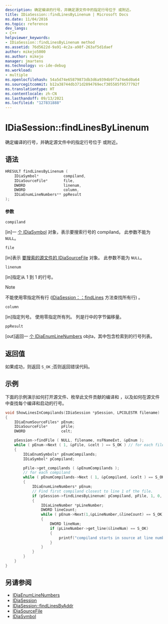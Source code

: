 ```yaml
---
description: 确定编译的行号，并确定源文件中的指定行号位于 或附近。
title: IDiaSession::findLinesByLinenum | Microsoft Docs
ms.date: 11/04/2016
ms.topic: reference
dev_langs:
- C++
helpviewer_keywords:
- IDiaSession::findLinesByLinenum method
ms.assetid: 76d5622d-9a91-4c2a-a98f-263af5d1daef
author: mikejo5000
ms.author: mikejo
manager: jmartens
ms.technology: vs-ide-debug
ms.workload:
- multiple
ms.openlocfilehash: 54a5d74e65879873db3d6a9394b9f7a74e6d0a64
ms.sourcegitcommit: b12a38744db371d2894769ecf305585f9577792f
ms.translationtype: HT
ms.contentlocale: zh-CN
ms.lasthandoff: 09/13/2021
ms.locfileid: "127831888"
---
```

# <a name="idiasessionfindlinesbylinenum"></a>IDiaSession::findLinesByLinenum
确定编译的行号，并确定源文件中的指定行号位于 或附近。

## <a name="syntax"></a>语法

```C++
HRESULT findLinesByLinenum ( 
    IDiaSymbol*           compiland,
    IDiaSourceFile*       file,
    DWORD                 linenum,
    DWORD                 column,
    IDiaEnumLineNumbers** ppResult
);
```

#### <a name="parameters"></a>参数
`compiland`

[in]一 [个 IDiaSymbol](../../debugger/debug-interface-access/idiasymbol.md) 对象，表示要搜索行号的 compiland。 此参数不能为 `NULL`。

`file`

[in]表示 [要搜索的源文件的 IDiaSourceFile](../../debugger/debug-interface-access/idiasourcefile.md) 对象。 此参数不能为 `NULL`。

`linenum`

[in]指定从 1 到 1 的行号。

> [!NOTE]
> 不能使用零指定所有行 ([IDiaSession：：findLines](../../debugger/debug-interface-access/idiasession-findlines.md) 方法查找所有行) 。

`column`

[in]指定列号。 使用零指定所有列。 列是行中的字节偏移量。

`ppResult`

[out]返回一 [个 IDiaEnumLineNumbers](../../debugger/debug-interface-access/idiaenumlinenumbers.md) objta，其中包含检索到的行号列表。

## <a name="return-value"></a>返回值
如果成功，则返回 `S_OK` ;否则返回错误代码。

## <a name="example"></a>示例
下面的示例演示如何打开源文件、枚举此文件贡献的编译和 ，以及如何在源文件中查找每个编译和启动的行号。

```C++
void ShowLinesInCompilands(IDiaSession *pSession, LPCOLESTR filename)
{
    IDiaEnumSourceFiles* pEnum;
    IDiaSourceFile*      pFile;
    DWORD                celt;

    pSession->findFile ( NULL, filename, nsFNameExt, &pEnum );
    while ( pEnum->Next ( 1, &pFile, &celt ) == S_OK ) // for each file
    {
        IDiaEnumSymbols* pEnumCompilands;
        IDiaSymbol* pCompiland;

        pFile->get_compilands ( &pEnumCompilands );
        // for each compiland
        while ( pEnumCompilands->Next ( 1, &pCompiland, &celt ) == S_OK )
        {
            IDiaEnumLineNumbers* pEnum;
            // Find first compiland closest to line 1 of the file.
            if (pSession->findLinesByLinenum( pCompiland, pFile, 1, 0, &pEnum ) == S_OK)
            {
                IDiaLineNumber *pLineNumber;
                DWORD lineCount;
                while ( pEnum->Next(1,&pLineNumber,&lineCount) == S_OK)
                {
                    DWORD lineNum;
                    if (pLineNumber->get_line(&lineNum) == S_OK)
                    {
                        printf("compiland starts in source at line number = %lu\n",lineNum);
                    }
                }
            }
        }
    }
}
```

## <a name="see-also"></a>另请参阅
- [IDiaEnumLineNumbers](../../debugger/debug-interface-access/idiaenumlinenumbers.md)
- [IDiaSession](../../debugger/debug-interface-access/idiasession.md)
- [IDiaSession::findLinesByAddr](../../debugger/debug-interface-access/idiasession-findlinesbyaddr.md)
- [IDiaSourceFile](../../debugger/debug-interface-access/idiasourcefile.md)
- [IDiaSymbol](../../debugger/debug-interface-access/idiasymbol.md)
